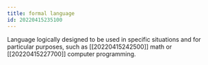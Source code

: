 ```yaml
---
title: formal language
id: 20220415235100
---
```


Language logically designed to be used in specific situations and for particular purposes, such as [[20220415242500]] math or [[20220415227700]] computer programming.
